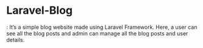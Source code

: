# Laravel-Blog
: It’s a simple blog website made using Laravel Framework. Here, a user can see all the blog posts and admin can manage all the blog posts and user details.
